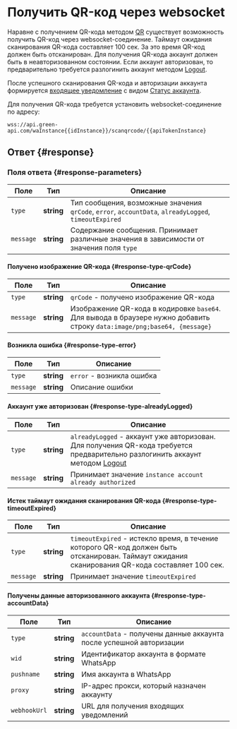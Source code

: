 # Получить QR-код через websocket

Наравне с получением QR-кода методом [QR](QR.md) существует возможность получить QR-код через websocket-соединение. Таймаут ожидания сканирования QR-кода составляет 100 сек. За это время QR-код должен быть отсканирован. Для получения QR-кода аккаунт должен быть в неавторизованном состоянии. Если аккаунт авторизован, то предварительно требуется разлогинить аккаунт методом [Logout](Logout.md).

После успешного сканирования QR-кода и авторизации аккаунта формируется [входящее уведомление](../receiving/index.md) с видом [Статус аккаунта](../receiving/notifications-format/StateInstanceChanged.md).

Для получения QR-кода требуется установить websocket-соединение по адресу: 

```
wss://api.green-api.com/waInstance{{idInstance}}/scanqrcode/{{apiTokenInstance}
```

## Ответ {#response}

### Поля ответа {#response-parameters}

Поле | Тип |  Описание
----- | ----- | ----- 
`type` | **string** | Тип сообщения, возможные значения `qrCode`, `error`, `accountData`, `alreadyLogged`, `timeoutExpired`
`message` | **string** | Содержание сообщения. Принимает различные значения в зависимости от значения поля `type`


#### Получено изображение QR-кода {#response-type-qrCode}

Поле | Тип |  Описание
----- | ----- | ----- 
`type` | **string** | `qrCode` - получено изображение QR-кода
`message` | **string** | Изображение QR-кода в кодировке `base64`. Для вывода в браузере нужно добавить строку `data:image/png;base64, {message}`


#### Возникла ошибка {#response-type-error}

Поле | Тип |  Описание
----- | ----- | ----- 
`type` | **string** | `error` - возникла ошибка
`message` | **string** | Описание ошибки


#### Аккаунт уже авторизован {#response-type-alreadyLogged}

Поле | Тип |  Описание
----- | ----- | ----- 
`type` | **string** | `alreadyLogged` - аккаунт уже авторизован. Для получения QR-кода требуется предварительно разлогинить аккаунт методом [Logout](Logout.md)
`message` | **string** | Принимает значение `instance account already authorized`


#### Истек таймаут ожидания сканирования QR-кода {#response-type-timeoutExpired}

Поле | Тип |  Описание
----- | ----- | ----- 
`type` | **string** | `timeoutExpired` - истекло время, в течение которого QR-код должен быть отсканирован. Таймаут ожидания сканирования QR-кода составляет 100 сек.
`message` | **string** | Принимает значение `timeoutExpired`

#### Получены данные авторизованного аккаунта {#response-type-accountData}

Поле | Тип |  Описание
----- | ----- | ----- 
`type` | **string** | `accountData` - получены данные аккаунта после успешной авторизации
`wid` | **string** | Идентификатор аккаунта в формате WhatsApp
`pushname` | **string** | Имя аккаунта в WhatsApp
`proxy` | **string** |  IP-адрес прокси, который назначен аккаунту
`webhookUrl` | **string** | URL для получения входящих уведомлений